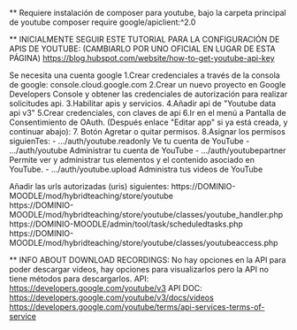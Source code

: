 

** Requiere instalación de composer para youtube, bajo la carpeta principal de youtube
    composer require google/apiclient:^2.0

**
INICIALMENTE SEGUIR ESTE TUTORIAL PARA LA CONFIGURACIÓN DE APIS DE YOUTUBE: 
(CAMBIARLO POR UNO OFICIAL EN LUGAR DE ESTA PÁGINA)
https://blog.hubspot.com/website/how-to-get-youtube-api-key


Se necesita una cuenta google
1.Crear credenciales a través de la consola de google: console.cloud.google.com 
2.Crear un nuevo proyecto en Google Developers Console y obtener las credenciales de autorización para realizar solicitudes api.
3.Habilitar apis y servicios.
4.Añadir api de "Youtube data api v3"
5.Crear credenciales, con claves de api
6.Ir en el menú a Pantalla de Consentimiento de OAuth. (Después enlace "Editar app" si ya está creada, y continuar abajo):
7. Botón Agretar o quitar permisos.
8.Asignar los permisos siguienTes:
			- .../auth/youtube.readonly     Ve tu cuenta de YouTube
			- .../auth/youtube				Administrar tu cuenta de YouTube
			- .../auth/youtubepartner		Permite ver y administrar tus elementos y el contenido asociado en YouTube.
			- .../auth/youtube.upload   	Administra tus videos de YouTube


Añadir las urls autorizadas (uris) siguientes:
https://DOMINIO-MOODLE/mod/hybridteaching/store/youtube    
https://DOMINIO-MOODLE/mod/hybridteaching/store/youtube/classes/youtube_handler.php
https://DOMINIO-MOODLE/admin/tool/task/scheduledtasks.php
https://DOMINIO-MOODLE/mod/hybridteaching/store/youtube/classes/youtubeaccess.php



** INFO ABOUT DOWNLOAD RECORDINGS:
No hay opciones en la API para poder descargar vídeos, hay opciones para visualizarlos pero la API no tiene métodos para descargarlos.
API: https://developers.google.com/youtube/v3
API DOC: https://developers.google.com/youtube/v3/docs/videos
https://developers.google.com/youtube/terms/api-services-terms-of-service

